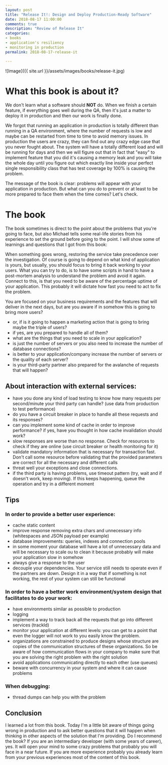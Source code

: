 ```yaml
---
layout: post
title: "Release It!: Design and Deploy Production-Ready Software"
date: 2018-08-17 11:00:00 
comments: true
description: "Review of Release It"
categories:
- books
- application's resiliency
- monitoring in production
permalink: 2018-08-17-release-it

---
```


![Image]({{ site.url }}/assets/images/books/release-it.jpg)

# **What this book is about it?**

We don't learn what a software should **NOT** do. When we finish a certain feature, if everything goes well during the QA, then it's just a matter to deploy it in production and then our work is finally done. 

We forgot that running an application in production is totally different than running in a QA environment, where the number of requests is low and maybe can be restarted from time to time to avoid memory issues. In production the users are crazy, they can find out any crazy edge case that you never fought about. The system will have a totally different load and will be running for days and then we will figure out that in fact that "easy" to implement feature that you did it's causing a memory leak and you will take the whole day until you figure out which exactly line inside your perfect single responsibility class that has test coverage by 100% is causing the problem.

The message of the book is clear: problems will appear with your application in production. But what can you do to prevent or at least to be more prepared to face them when the time comes? Let's check.

# **The book**

The book sometimes is direct to the point about the problems that you're going to face, but also Michael tells some real-life stories from his experience to set the ground before going to the point. I will show some of learnings and questions that I got from this book:

When something goes wrong, restoring the service take precedence over the investigation. Of course is going to depend on what kind of application is yours, but usually, you should focus to bring it back working to your users.
What you can try to do, is to have some scripts in hand to have a post-mortem analysis to understand the problem and avoid it again. Connect to this, is that you need to be aware of the percentage uptime of your application. This probably it will dictate how fast you need to act to fix the problem.

You are focused on your business requirements and the features that will deliver in the next days, but are you aware if in somehow this is going to bring more users? 
* or, if is it going to happen a marketing action that is going to bring maybe the triple of users? 
* if yes, are you prepared to handle all of them? 
* what are the things that you need to scale in your application? 
* is just the number of servers or you also need to increase the number of database connections? 
* is better to your application/company increase the number of servers or the quality of each server?
* is your third-party partner also prepared for the avalanche of requests that will happen?

## **About interaction with external services**:

* have you done any kind of load testing to know how many requests per second/minute your third party can handle? (use data from production to test performance)
* do you have a circuit breaker in place to handle all these requests and its responses?
* can you implement some kind of cache in order to improve performance? if yes, have you thought in how cache invalidation should work?
* slow responses are worse than no response. Check for resources to check if they are online (use circuit breaker or health monitoring for it)
* validate mandatory information that is necessary for transaction fast. Don't call some resource before validating that the provided parameters are correct for all the necessary and different calls
* threat well your exceptions and close connections.
* if the third party is having problems, use timeout pattern (try, wait and if doesn't work, keep moving). If this keeps happening, queue the operation and try in a different moment

## **Tips**

### In order to provide a better user experience:

* cache static content
* improve response removing extra chars and unnecessary info (whitespaces and JSON payload per example)
* database improvements: queries, indexes and connection pools
* in some moment your database will have a lot of unnecessary data and will be necessary to scale ou to clean it because probably will make your application slow in somehow
* always give a response to the user
* decouple your dependencies. Your service still needs to operate even if the partners are down. Design it in a way that if something is not working, the rest of your system can still be functional

### In order to have a better work environment/system design that facilitates to do your work:

* have environments similar as possible to production
* logging
* implement a way to track back all the requests that go into different services (trackId)
* monitor your application at different levels: you can get to a point that even the logger will not work to you easily know the problem.
* organizations are constrained to produce designs whose structure are copies of the communication structures of these organizations. So be aware of how communication flows in your company to make sure that you are solving the right problem with the right solution
* avoid applications communicating directly to each other (use queues)
* beware with concurrency in your system and where it can cause problems

### When debugging:

* thread dumps can help you with the problem

## **Conclusion**

I learned a lot from this book. Today I'm a little bit aware of things going wrong in production and to ask better questions that it will happen when thinking in other aspects of the solution that I'm providing. Do I recommend the book? If you are an intermediary developer (with some years of career), yes. It will open your mind to some crazy problems that probably you will face in a near future. If you are more experience probably you already learn from your previous experiences most of the content of this book.

